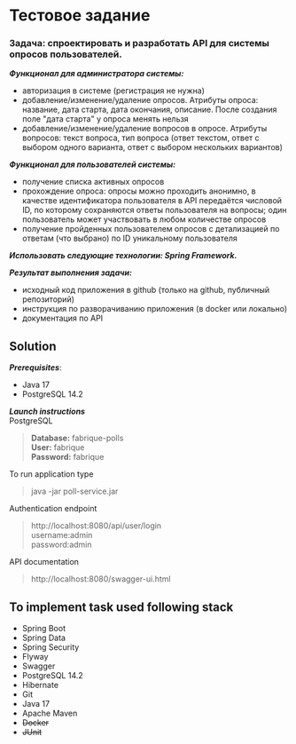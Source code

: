 # Тестовое задание
### Задача: спроектировать и разработать API для системы опросов пользователей.

***Функционал для администратора системы:***

- авторизация в системе (регистрация не нужна)
- добавление/изменение/удаление опросов. Атрибуты опроса: название, дата старта, дата окончания, описание. После создания поле "дата старта" у опроса менять нельзя
- добавление/изменение/удаление вопросов в опросе. Атрибуты вопросов: текст вопроса, тип вопроса (ответ текстом, ответ с выбором одного варианта, ответ с выбором нескольких вариантов)

***Функционал для пользователей системы:***

- получение списка активных опросов
- прохождение опроса: опросы можно проходить анонимно, в качестве идентификатора пользователя в API передаётся числовой ID, по которому сохраняются ответы пользователя на вопросы; один пользователь может участвовать в любом количестве опросов
- получение пройденных пользователем опросов с детализацией по ответам (что выбрано) по ID уникальному пользователя

***Использовать следующие технологии: Spring Framework.***

***Результат выполнения задачи:***
- исходный код приложения в github (только на github, публичный репозиторий)
- инструкция по разворачиванию приложения (в docker или локально)
- документация по API
## Solution

***Prerequisites***:

- Java 17
- PostgreSQL 14.2

***Launch instructions***\
PostgreSQL
>**Database:** fabrique-polls\
**User:** fabrique\
**Password:** fabrique


To run application type
> java -jar poll-service.jar

Authentication endpoint
> http://localhost:8080/api/user/login \
> username:admin\
> password:admin

API documentation
> http://localhost:8080/swagger-ui.html


## To implement task used following stack
- Spring Boot
- Spring Data
- Spring Security
- Flyway
- Swagger
- PostgreSQL 14.2
- Hibernate
- Git
- Java 17
- Apache Maven
- ~~Docker~~
- ~~JUnit~~
